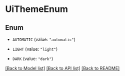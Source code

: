 # UiThemeEnum

## Enum


* `AUTOMATIC` (value: `"automatic"`)

* `LIGHT` (value: `"light"`)

* `DARK` (value: `"dark"`)


[[Back to Model list]](../README.md#documentation-for-models) [[Back to API list]](../README.md#documentation-for-api-endpoints) [[Back to README]](../README.md)


